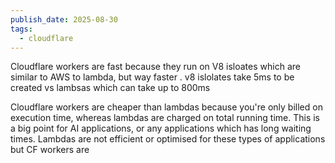 ```yaml
---
publish_date: 2025-08-30
tags:
  - cloudflare
---
```


Cloudflare workers are fast because they run on V8 isloates which are similar to AWS to lambda, but way faster . v8 islolates take 5ms to be created vs lambsas which can take up to 800ms

 Cloudflare workers are cheaper than lambdas because you're only billed on execution time, whereas lambdas are charged on total running time. This is a big point for AI applications, or any applications which has long waiting times. Lambdas are not efficient or optimised for these types of applications but CF workers are